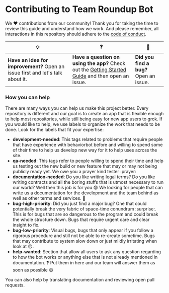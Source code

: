 # Contributing to Team Roundup Bot

We :heart: contributions from our community! Thank you for taking the time to review this guide and understand how we work. And please remember, all interactions in this repository should adhere to the [code of conduct](code-of-conduct.md).

| :bulb: | :question: | :bug: |
| ------- | -------- | -------- |
| **Have an idea for improvement?** Open an issue first and let's talk about it. | **Have a question on using the app?** Check out the [Getting Started Guide](docs/getting-started.md) and then open an issue. | **Did you find a bug?** Open an issue. |

### How you can help

There are many ways you can help us make this project better. Every repository is different and our goal is to create an app that is flexible enough to help most repositories, while still being easy for new app users to grok. If you would like to help, we use labels to organize the work that needs to be done. Look for the labels that fit your expertise:

- **development-needed**: This tags related to problems that require people that have experience with behaviorbot before and willing to spend some of their time to help us develop new way for it to help uses across the site.
- **qa-needed**: This tags refer to people willing to spend their time and help us testing out the new build or new feature that may or may not being publicly ready yet. We owe you a prayer kind tester :prayer:
- **documentation-needed**: Do you like writing legal terms? Do you like writing contracts and all the boring stuffs that is utmost necessary to run our world? Well then this job is for you :sunglasses: We looking for people that can write us a documentation for the development and the team behind as well as other terms and services. :hammer:
- **bug-high-priority**: Did you just find a major bug? One that could potentially break the very fabric of space-time conundrum :surprise:. This is for bugs that are so dangerous to the program and could break the whole structure down. Bugs that require urgent care and clear insight to fix.
- **bug-low-priority**: Visual bugs, bugs that only appear if you follow a rigorous procedure and still not be able to re-create sometime. Bugs that may contribute to system slow down or just mildly irritating when look at :angry:.
- **help-wanted**: Section that allow all users to ask any question regarding to how the bot works or anything else that is not already mentioned in documentation. :question: Put them in here and our team will answer them as soon as possible :smile:

You can also help by translating documentation and reviewing open pull requests.
